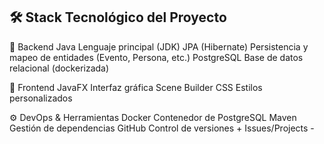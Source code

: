 ## 🛠️ Stack Tecnológico del Proyecto

📌 Backend
Java	Lenguaje principal (JDK)
JPA (Hibernate)	Persistencia y mapeo de entidades (Evento, Persona, etc.)
PostgreSQL	Base de datos relacional (dockerizada)

🎨 Frontend
JavaFX	Interfaz gráfica
Scene Builder
CSS	Estilos personalizados

⚙️ DevOps & Herramientas
Docker	Contenedor de PostgreSQL
Maven	Gestión de dependencias
GitHub	Control de versiones + Issues/Projects	-
